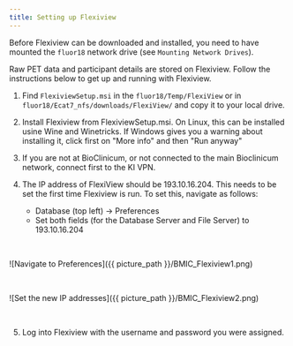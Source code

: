 ```yaml
---
title: Setting up Flexiview
---
```



Before Flexiview can be downloaded and installed, you need to have mounted the `fluor18` network drive (see `Mounting Network Drives`).

Raw PET data and participant details are stored on Flexiview. Follow the instructions below to get up and running with Flexiview.

1. Find `FlexiviewSetup.msi` in the  `fluor18/Temp/FlexiView` or in `fluor18/Ecat7_nfs/downloads/FlexiView/` and copy it to your local drive.

2. Install Flexiview from FlexiviewSetup.msi.  On Linux, this can be installed usine Wine and Winetricks. If Windows gives you a warning about installing it, click first on "More info" and then "Run anyway"
  
3. If you are not at BioClinicum, or not connected to the main Bioclinicum network, connect first to the KI VPN.

4. The IP address of FlexiView should be 193.10.16.204. This needs to be set the first time Flexiview is run.  To set this, navigate as follows:
   * Database (top left) -> Preferences
   * Set both fields (for the Database Server and File Server) to 193.10.16.204
  
  <br>
  
  ![Navigate to Preferences]({{ picture_path }}/BMIC_Flexiview1.png)
  
  <br>
  
  ![Set the new IP addresses]({{ picture_path }}/BMIC_Flexiview2.png)
  
  <br>
  
5. Log into Flexiview with the username and password you were assigned.

